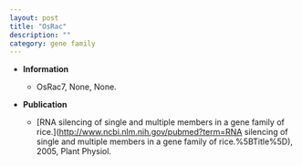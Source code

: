 ```yaml
---
layout: post
title: "OsRac"
description: ""
category: gene family
---
```


* **Information**  
    + OsRac7, None, None.

* **Publication**  
    + [RNA silencing of single and multiple members in a gene family of rice.](http://www.ncbi.nlm.nih.gov/pubmed?term=RNA silencing of single and multiple members in a gene family of rice.%5BTitle%5D), 2005, Plant Physiol.


